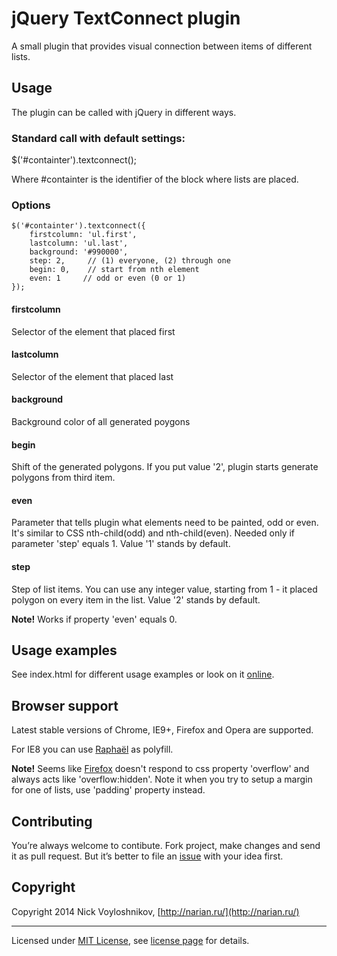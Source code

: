 # jQuery TextConnect plugin

A small plugin that provides visual connection between items of different lists.

## Usage

The plugin can be called with jQuery in different ways.

### Standard call with default settings:

$('#containter').textconnect();

Where #containter is the identifier of the block where lists are placed.

### Options
```
$('#containter').textconnect({
	firstcolumn: 'ul.first', 
	lastcolumn: 'ul.last',
	background: '#990000',
	step: 2,	 // (1) everyone, (2) through one
	begin: 0,	 // start from nth element
	even: 1  	// odd or even (0 or 1)
});
```

#### firstcolumn

Selector of the element that placed first

#### lastcolumn

Selector of the element that placed last

#### background

Background color of all generated poygons

#### begin 

Shift of the generated polygons. If you put value '2', plugin starts generate polygons from third item.

#### even

Parameter that tells plugin what elements need to be painted, odd or even. It's similar to CSS nth-child(odd) and nth-child(even). Needed only if parameter 'step' equals 1. Value '1' stands by default.

#### step

Step of list items. You can use any integer value, starting from 1 - it placed polygon on every item in the list. Value '2' stands by default. 

**Note!** Works if property 'even' equals 0.

## Usage examples

See index.html for different usage examples or look on it [online](http://files.narian.ru/textconnect).

## Browser support

Latest stable versions of Chrome, IE9+, Firefox and Opera are supported.

For IE8 you can use [Raphaël](http://raphaeljs.com/) as polyfill.

**Note!** Seems like [Firefox](https://bugzilla.mozilla.org/show_bug.cgi?id=378923) doesn't respond to css property 'overflow' and always acts like 'overflow:hidden'. Note it when you try to setup a margin for one of lists, use 'padding' property instead.

## Contributing

You’re always welcome to contibute. Fork project, make changes and send it as pull request. But it’s better to file an [issue](https://github.com/narian/textconnect/issues) with your idea first.

## Copyright

Copyright 2014 Nick Voyloshnikov, [http://narian.ru/](http://narian.ru/)

---
Licensed under [MIT License](http://en.wikipedia.org/wiki/MIT_License), see [license page](https://github.com/narian/textconnect/license.md) for details.